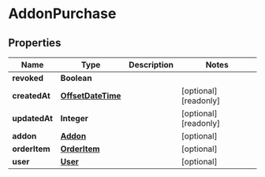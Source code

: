 

# AddonPurchase

## Properties

Name | Type | Description | Notes
------------ | ------------- | ------------- | -------------
**revoked** | **Boolean** |  | 
**createdAt** | [**OffsetDateTime**](OffsetDateTime.md) |  |  [optional] [readonly]
**updatedAt** | **Integer** |  |  [optional] [readonly]
**addon** | [**Addon**](Addon.md) |  |  [optional]
**orderItem** | [**OrderItem**](OrderItem.md) |  |  [optional]
**user** | [**User**](User.md) |  |  [optional]



